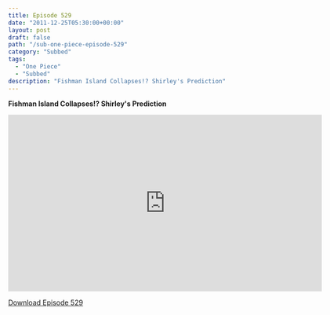 ```yaml
---
title: Episode 529
date: "2011-12-25T05:30:00+00:00"
layout: post
draft: false
path: "/sub-one-piece-episode-529"
category: "Subbed"
tags:
  - "One Piece"
  - "Subbed"
description: "Fishman Island Collapses!? Shirley's Prediction"
---
```


**Fishman Island Collapses!? Shirley's Prediction**

<iframe width="640" height="360" src="https://www.rapidvideo.com/e/G6FRPF6RYU" frameborder="0" marginwidth=0 marginheight=0 scrolling=no allowfullscreen></iframe>

<a href="http://ouo.io/qs/eCodkFEQ?s=https://rapidvid.to/d/https://www.rapidvideo.com/e/G6FRPF6RYU">Download Episode 529</a>

